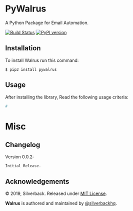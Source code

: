 PyWalrus
========

A Python Package for Email Automation.

[![Build Status](https://travis-ci.org/silverbackhq/pywalrus.svg?branch=master)](https://travis-ci.org/silverbackhq/pywalrus)
[![PyPI version](https://badge.fury.io/py/pywalrus.svg)](https://badge.fury.io/py/pywalrus)

Installation
------------
To install Walrus run this command:
```
$ pip3 install pywalrus
```

Usage
-----
After installing the library, Read the following usage criteria:

```python
#
```

Misc
====

Changelog
---------

Version 0.0.2:
```
Initial Release.
```

Acknowledgements
----------------

© 2019, Silverback. Released under [MIT License](https://opensource.org/licenses/mit-license.php).

**Walrus** is authored and maintained by [@silverbackhq](http://github.com/silverbackhq).
